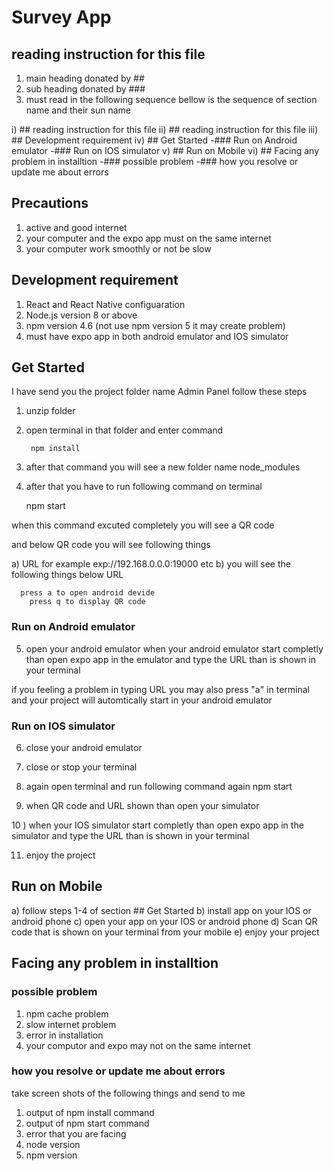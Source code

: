 # Survey App


## reading instruction for this file 
1)  main heading donated by  ##
2) sub heading donated by ###
4) must read in the following sequence bellow is the sequence of section name and their sun name 

  i) ## reading instruction for this file 
	ii) ## reading instruction for this file 
	iii) ## Development requirement
	iv) ## Get Started
	     -### Run on Android emulator
			 -### Run on IOS simulator 
	v) ## Run on Mobile 
	vi) ## Facing any problem in installtion
	   -### possible problem
		 -### how you resolve or update me about errors 


## Precautions
1) active and good internet 
2) your computer and the expo app must on the same internet 
3) your computer work smoothly or not be slow  





## Development requirement

1) React and React Native configuaration
2) Node.js version 8 or above 
3) npm version  4.6 (not use npm version 5 it may create problem)
4) must have expo app in both android emulator and IOS simulator 







## Get Started
I have send you the project folder name Admin Panel
follow these steps 

1) unzip folder 
2) open terminal in that folder and enter command 
    
		npm install

3) after that command you will see a new folder name node_modules 
4) after that you have to run following command on terminal 

     npm start

when this command excuted completely you will see a QR code 

and below QR code you will see following things 

  a) URL for example exp://192.168.0.0.0:19000 etc 
	b) you will see the following things below URL 

	  press a to open android devide 
		press q to display QR code 


### Run on Android emulator

5) open your android emulator when your android emulator start completly  than open expo app in the emulator and type the URL than is shown in your terminal 

if you feeling a problem in typing URL you may also press "a" in terminal and your project will automtically start in your android emulator 


### Run on IOS simulator 

6) close your android emulator 
7) close or stop your terminal 
8) again open terminal and run following command again 
       npm start

9)  when QR code and URL shown than open your simulator 

10 )  when your IOS  simulator start completly  than open expo app in the simulator and type the URL than is shown in your terminal 

11) enjoy the project 




## Run on Mobile 

a) follow  steps 1-4 of section ## Get Started
b) install app on your IOS or android phone
c) open your app on your IOS or android phone
d) Scan QR code that is shown on your terminal from your mobile 
e) enjoy your project 



## Facing any problem in installtion

### possible problem

1) npm cache problem 
2) slow internet problem
3) error in installation
4) your computor and expo may not on the same internet 


### how you resolve or update me about errors 

 take screen shots of the following things and send to me 

 1) output of npm install command 
 2) output of npm start command 
 3) error that you are facing 
 4) node version 
 5) npm version  
 






	

			 
       

      







